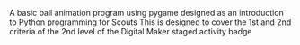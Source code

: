 A basic ball animation program using pygame designed as an introduction to Python programming for Scouts
This is designed to cover the 1st and 2nd criteria of the 2nd level of the Digital Maker staged activity badge